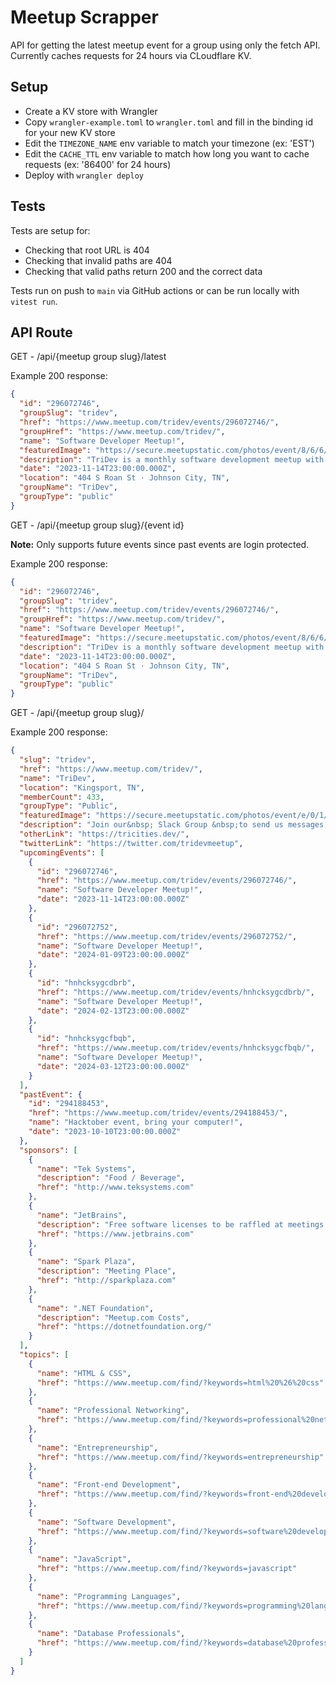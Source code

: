 # Meetup Scrapper
API for getting the latest meetup event for a group using only the fetch API. Currently caches requests for 24 hours via CLoudflare KV.

## Setup
- Create a KV store with Wrangler
- Copy `wrangler-example.toml` to `wrangler.toml` and fill in the binding id for your new KV store
- Edit the `TIMEZONE_NAME` env variable to match your timezone (ex: 'EST')
- Edit the `CACHE_TTL` env variable to match how long you want to cache requests (ex: '86400' for 24 hours)
- Deploy with `wrangler deploy`

## Tests
Tests are setup for:
- Checking that root URL is 404
- Checking that invalid paths are 404
- Checking that valid paths return 200 and the correct data

Tests run on push to `main` via GitHub actions or can be run locally with `vitest run`.


## API Route
GET - /api/{meetup group slug}/latest

Example 200 response:
```json
{
  "id": "296072746",
  "groupSlug": "tridev",
  "href": "https://www.meetup.com/tridev/events/296072746/",
  "groupHref": "https://www.meetup.com/tridev/",
  "name": "Software Developer Meetup!",
  "featuredImage": "https://secure.meetupstatic.com/photos/event/8/6/6/9/highres_496372073.jpeg",
  "description": "TriDev is a monthly software development meetup with a wide range of topics in order to mix a wide range of people. Topics include code, IoT and maker projects, VR/AR, design, soft skills, leadership, and more. Each meetup starts at 6PM with a few minutes of chat and networking. At 6:15 a speaker gives the talk on the topic of the night. We try to limit the talk to an hour, so at 7:15 we can start our giveaways. We try and dismiss around 7:30 to have some time for discussion or extra Q/A with the speaker for folks who want to hang around, but allow for others to get home or to other obligations if needed. Doors close at 8.",
  "date": "2023-11-14T23:00:00.000Z",
  "location": "404 S Roan St · Johnson City, TN",
  "groupName": "TriDev",
  "groupType": "public"
}
```

GET - /api/{meetup group slug}/{event id}

**Note:** Only supports future events since past events are login protected.

Example 200 response:
```json
{
  "id": "296072746",
  "groupSlug": "tridev",
  "href": "https://www.meetup.com/tridev/events/296072746/",
  "groupHref": "https://www.meetup.com/tridev/",
  "name": "Software Developer Meetup!",
  "featuredImage": "https://secure.meetupstatic.com/photos/event/8/6/6/9/highres_496372073.jpeg",
  "description": "TriDev is a monthly software development meetup with a wide range of topics in order to mix a wide range of people. Topics include code, IoT and maker projects, VR/AR, design, soft skills, leadership, and more. Each meetup starts at 6PM with a few minutes of chat and networking. At 6:15 a speaker gives the talk on the topic of the night. We try to limit the talk to an hour, so at 7:15 we can start our giveaways. We try and dismiss around 7:30 to have some time for discussion or extra Q/A with the speaker for folks who want to hang around, but allow for others to get home or to other obligations if needed. Doors close at 8.",
  "date": "2023-11-14T23:00:00.000Z",
  "location": "404 S Roan St · Johnson City, TN",
  "groupName": "TriDev",
  "groupType": "public"
}
```

GET - /api/{meetup group slug}/

Example 200 response:
```json
{
  "slug": "tridev",
  "href": "https://www.meetup.com/tridev/",
  "name": "TriDev",
  "location": "Kingsport, TN",
  "memberCount": 433,
  "groupType": "Public",
  "featuredImage": "https://secure.meetupstatic.com/photos/event/e/0/1/c/clean_503817372.webp",
  "description": "Join our&nbsp; Slack Group &nbsp;to send us messages, show off something cool or trash talk your least favorite tech. TriDev is the largest developer community in the Tri-Cities. &nbsp;With talks ranging from JavaScript and web development, databases, VR, entrepreneurship, IoT and more. You're sure to find what you're looking for here. &nbsp;We meet every second Tuesday of the month at 6, grab some free food and chat for a few minutes, then have a great, informative talk on relevant topics. If you're an industry veteran or just looking to see if programming is right for you, you'll be in good company at TriDev. Have questions, reservations, or just want more information? Feel free to message any of the co-organizers here on Meetup. We're looking forward to meeting you!",
  "otherLink": "https://tricities.dev/",
  "twitterLink": "https://twitter.com/tridevmeetup",
  "upcomingEvents": [
    {
      "id": "296072746",
      "href": "https://www.meetup.com/tridev/events/296072746/",
      "name": "Software Developer Meetup!",
      "date": "2023-11-14T23:00:00.000Z"
    },
    {
      "id": "296072752",
      "href": "https://www.meetup.com/tridev/events/296072752/",
      "name": "Software Developer Meetup!",
      "date": "2024-01-09T23:00:00.000Z"
    },
    {
      "id": "hnhcksygcdbrb",
      "href": "https://www.meetup.com/tridev/events/hnhcksygcdbrb/",
      "name": "Software Developer Meetup!",
      "date": "2024-02-13T23:00:00.000Z"
    },
    {
      "id": "hnhcksygcfbqb",
      "href": "https://www.meetup.com/tridev/events/hnhcksygcfbqb/",
      "name": "Software Developer Meetup!",
      "date": "2024-03-12T23:00:00.000Z"
    }
  ],
  "pastEvent": {
    "id": "294188453",
    "href": "https://www.meetup.com/tridev/events/294188453/",
    "name": "Hacktober event, bring your computer!",
    "date": "2023-10-10T23:00:00.000Z"
  },
  "sponsors": [
    {
      "name": "Tek Systems",
      "description": "Food / Beverage",
      "href": "http://www.teksystems.com"
    },
    {
      "name": "JetBrains",
      "description": "Free software licenses to be raffled at meetings.",
      "href": "https://www.jetbrains.com"
    },
    {
      "name": "Spark Plaza",
      "description": "Meeting Place",
      "href": "http://sparkplaza.com"
    },
    {
      "name": ".NET Foundation",
      "description": "Meetup.com Costs",
      "href": "https://dotnetfoundation.org/"
    }
  ],
  "topics": [
    {
      "name": "HTML & CSS",
      "href": "https://www.meetup.com/find/?keywords=html%20%26%20css"
    },
    {
      "name": "Professional Networking",
      "href": "https://www.meetup.com/find/?keywords=professional%20networking"
    },
    {
      "name": "Entrepreneurship",
      "href": "https://www.meetup.com/find/?keywords=entrepreneurship"
    },
    {
      "name": "Front-end Development",
      "href": "https://www.meetup.com/find/?keywords=front-end%20development"
    },
    {
      "name": "Software Development",
      "href": "https://www.meetup.com/find/?keywords=software%20development"
    },
    {
      "name": "JavaScript",
      "href": "https://www.meetup.com/find/?keywords=javascript"
    },
    {
      "name": "Programming Languages",
      "href": "https://www.meetup.com/find/?keywords=programming%20languages"
    },
    {
      "name": "Database Professionals",
      "href": "https://www.meetup.com/find/?keywords=database%20professionals"
    }
  ]
}
```
